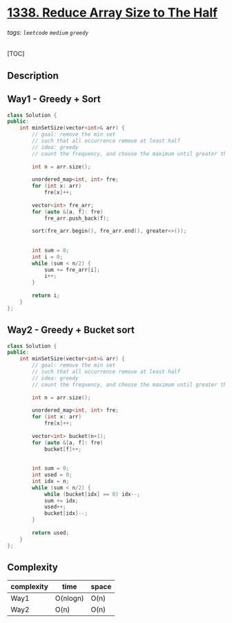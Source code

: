 # [1338. Reduce Array Size to The Half](https://leetcode.com/problems/reduce-array-size-to-the-half/)

###### tags: `leetcode` `medium` `greedy`

[TOC]

## Description


## Way1 - Greedy + Sort

```cpp
class Solution {
public:
    int minSetSize(vector<int>& arr) {
        // goal: remove the min set
        // such that all occurrence remove at least half
        // idea: greedy
        // count the frequency, and choose the maximum until greater then size/2
        
        int n = arr.size();
        
        unordered_map<int, int> fre;
        for (int x: arr)
            fre[x]++;
        
        vector<int> fre_arr;
        for (auto &[a, f]: fre)
            fre_arr.push_back(f);
        
        sort(fre_arr.begin(), fre_arr.end(), greater<>());
        
        
        int sum = 0;
        int i = 0;
        while (sum < n/2) {
            sum += fre_arr[i];
            i++;
        }
        
        return i;
    }
};
```

## Way2 - Greedy + Bucket sort

```cpp
class Solution {
public:
    int minSetSize(vector<int>& arr) {
        // goal: remove the min set
        // such that all occurrence remove at least half
        // idea: greedy
        // count the frequency, and choose the maximum until greater then size/2
        
        int n = arr.size();
        
        unordered_map<int, int> fre;
        for (int x: arr)
            fre[x]++;
        
        vector<int> bucket(n+1);
        for (auto &[a, f]: fre)
            bucket[f]++;
        
        
        int sum = 0;
        int used = 0;
        int idx = n;
        while (sum < n/2) {
            while (bucket[idx] == 0) idx--;
            sum += idx;
            used++;
            bucket[idx]--;
        }
        
        return used;
    }
};
```

## Complexity

| complexity | time | space |
| - | - | - |
| Way1 | O(nlogn) | O(n) |
| Way2 | O(n) | O(n) |

